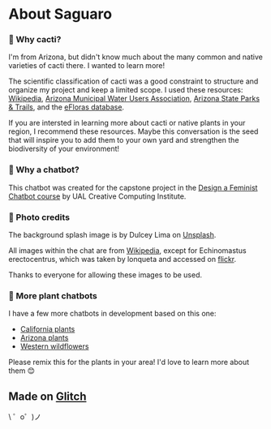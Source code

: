 About Saguaro
=============

### 🌵 Why cacti?

I'm from Arizona, but didn't know much about the many common and native varieties of cacti there. I wanted to learn more!

The scientific classification of cacti was a good constraint to structure and organize my project and keep a limited scope. I used these resources: [Wikipedia](https://en.wikipedia.org/), [Arizona Municipal Water Users Association](http://www.amwua.org/what-you-can-do/landscape-and-garden), [Arizona State Parks & Trails](https://azstateparks.com/), and the [eFloras database](http://www.efloras.org/index.aspx).

If you are intersted in learning more about cacti or native plants in your region, I recommend these resources. Maybe this conversation is the seed that will inspire you to add them to your own yard and strengthen the biodiversity of your environment!

### 🌵 Why a chatbot?

This chatbot was created for the capstone project in the [Design a Feminist Chatbot course](https://www.futurelearn.com/courses/designing-a-feminist-chatbot) by UAL Creative Computing Institute.

### 🌵 Photo credits

The background splash image is by Dulcey Lima on [Unsplash](https://unsplash.com/photos/Md-rgK-zwgU).

All images within the chat are from [Wikipedia](https://en.wikipedia.org/wiki/Cactus), except for Echinomastus erectocentrus, which was taken by lonqueta and accessed on [flickr](https://www.flickr.com/photos/lonqueta/5681560518).

Thanks to everyone for allowing these images to be used.

### 🌵 More plant chatbots

I have a few more chatbots in development based on this one:
- [California plants](https://hi-california-plant-friends.glitch.me/)
- [Arizona plants](https://hi-arizona-plant-friends.glitch.me/)
- [Western wildflowers](https://hi-wildflower-friends.glitch.me/)

Please remix this for the plants in your area! I'd love to learn more about them 😊

Made on [Glitch](https://glitch.com/)
-------------------

\ ゜o゜)ノ
